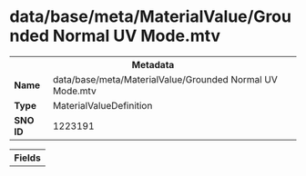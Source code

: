 <h1>data/base/meta/MaterialValue/Grounded Normal UV Mode.mtv</h1><table><tr><th colspan="100%">Metadata</th></tr><tr><td><b>Name</b></td><td>data/base/meta/MaterialValue/Grounded Normal UV Mode.mtv</td></tr><tr><td><b>Type</b></td><td>MaterialValueDefinition</td></tr><tr><td><b>SNO ID</b></td><td>1223191</td></tr></table>

<table><tr><th colspan="100%">Fields</th></tr></table>

